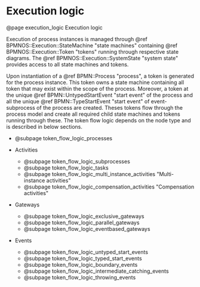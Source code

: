 # Execution logic
@page execution_logic Execution logic

Execution of process instances is managed through @ref BPMNOS::Execution::StateMachine "state machines" containing @ref BPMNOS::Execution::Token "tokens" running through respective state diagrams. The @ref BPMNOS::Execution::SystemState "system state" provides access to all state machines and tokens.

Upon instantiation of a @ref BPMN::Process "process", a token is generated for the process instance. This token owns a state machine containing all token that may exist within the scope of the process. Moreover, a token at the unique @ref BPMN::UntypedStartEvent "start event" of the process and all the unique @ref BPMN::TypeStartEvent "start event" of event-subprocess of the process are created. Theses tokens flow through the process model and create all required child state machines and tokens running through these.
The token flow logic depends on the node type and is described in below sections.

- @subpage token_flow_logic_processes


- Activities
  - @subpage token_flow_logic_subprocesses
  - @subpage token_flow_logic_tasks
  - @subpage token_flow_logic_multi_instance_activities "Multi-instance activities"
  - @subpage token_flow_logic_compensation_activities "Compensation activities"

- Gateways
  - @subpage token_flow_logic_exclusive_gateways
  - @subpage token_flow_logic_parallel_gateways
  - @subpage token_flow_logic_eventbased_gateways

- Events
  - @subpage token_flow_logic_untyped_start_events
  - @subpage token_flow_logic_typed_start_events
  - @subpage token_flow_logic_boundary_events
  - @subpage token_flow_logic_intermediate_catching_events
  - @subpage token_flow_logic_throwing_events



